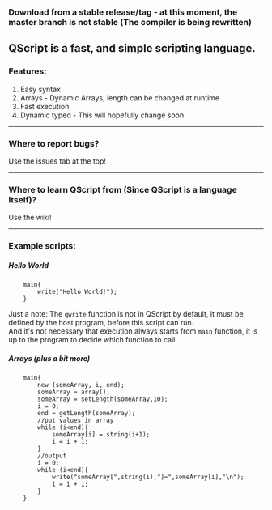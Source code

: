 ### **Download from a stable release/tag - at this moment, the master branch is not stable (The compiler is being rewritten)**

## QScript is a fast, and simple scripting language.
### Features:
1. Easy syntax
2. Arrays - Dynamic Arrays, length can be changed at runtime
3. Fast execution
4. Dynamic typed - This will hopefully change soon.

---

### Where to report bugs?
Use the issues tab at the top!

---

### Where to learn QScript from (Since QScript is a language itself)?
Use the wiki!

---

### Example scripts:  
##### Hello World  
		main{
			write("Hello World!");
		}
Just a note: The `qwrite` function is not in QScript by default, it must be defined by the host program, before this script can run.  
And it's not necessary that execution always starts from `main` function, it is up to the program to decide which function to call.  
##### Arrays (plus a bit more)  

		main{
			new (someArray, i, end);
			someArray = array();
			someArray = setLength(someArray,10);
			i = 0;
			end = getLength(someArray);
			//put values in array
			while (i<end){
				someArray[i] = string(i+1);
				i = i + 1;
			}
			//output
			i = 0;
			while (i<end){
				write("someArray[",string(i),"]=",someArray[i],"\n");
				i = i + 1;
			}
		}


